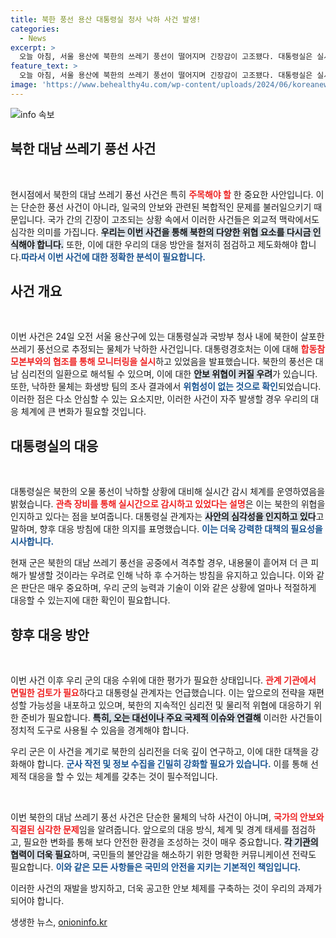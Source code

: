 ```yaml
---
title: 북한 풍선 용산 대통령실 청사 낙하 사건 발생!
categories:
  - News
excerpt: >
  오늘 아침, 서울 용산에 북한의 쓰레기 풍선이 떨어지며 긴장감이 고조됐다. 대통령실은 실시간 감시를 통해 신속히 대응하며 안전성을 확인했지만, 불안한 군사적 상황 속에서 더욱 강화된 대처 방안이 필요할 것으로 보인다.
feature_text: >
  오늘 아침, 서울 용산에 북한의 쓰레기 풍선이 떨어지며 긴장감이 고조됐다. 대통령실은 실시간 감시를 통해 신속히 대응하며 안전성을 확인했지만, 불안한 군사적 상황 속에서 더욱 강화된 대처 방안이 필요할 것으로 보인다.
image: 'https://www.behealthy4u.com/wp-content/uploads/2024/06/koreanews.jpg'
---
```


<p><img src="https://www.behealthy4u.com/wp-content/uploads/2024/06/koreanews.jpg" alt="info 속보" /></p>

<h2 data-ke-size="size26">북한 대남 쓰레기 풍선 사건</h2>

<p data-ke-size="size16">&nbsp;</p>

<p>현시점에서 북한의 대남 쓰레기 풍선 사건은 특히 <b><span style="color: #ee2323;">주목해야 할</span></b> 한 중요한 사안입니다. 이는 단순한 풍선 사건이 아니라, 일국의 안보와 관련된 복합적인 문제를 불러일으키기 때문입니다. 국가 간의 긴장이 고조되는 상황 속에서 이러한 사건들은 외교적 맥락에서도 심각한 의미를 가집니다. <b><span style="background-color: #21538527;">우리는 이번 사건을 통해 북한의 다양한 위협 요소를 다시금 인식해야 합니다.</span></b> 또한, 이에 대한 우리의 대응 방안을 철저히 점검하고 제도화해야 합니다.<b><span style="color: #1a5490;">따라서 이번 사건에 대한 정확한 분석이 필요합니다.</span></b></p>

<h2 data-ke-size="size26">사건 개요</h2>

<p data-ke-size="size16">&nbsp;</p>

<p>이번 사건은 24일 오전 서울 용산구에 있는 대통령실과 국방부 청사 내에 북한이 살포한 쓰레기 풍선으로 추정되는 물체가 낙하한 사건입니다. 대통령경호처는 이에 대해 <b><span style="color: #ee2323;">합동참모본부와의 협조를 통해 모니터링을 실시</span></b>하고 있었음을 발표했습니다. 북한의 풍선은 대남 심리전의 일환으로 해석될 수 있으며, 이에 대한 <b><span style="background-color: #21538527;">안보 위협이 커질 우려</span></b>가 있습니다. 또한, 낙하한 물체는 화생방 팀의 조사 결과에서 <b><span style="color: #1a5490;">위험성이 없는 것으로 확인</span></b>되었습니다. 이러한 점은 다소 안심할 수 있는 요소지만, 이러한 사건이 자주 발생할 경우 우리의 대응 체계에 큰 변화가 필요할 것입니다.</p>

<h2 data-ke-size="size26">대통령실의 대응</h2>

<p data-ke-size="size16">&nbsp;</p>

<p>대통령실은 북한의 오물 풍선이 낙하할 상황에 대비해 실시간 감시 체계를 운영하였음을 밝혔습니다. <b><span style="color: #ee2323;">관측 장비를 통해 실시간으로 감시하고 있었다는 설명</span></b>은 이는 북한의 위협을 인지하고 있다는 점을 보여줍니다. 대통령실 관계자는 <b><span style="background-color: #21538527;">사안의 심각성을 인지하고 있다</span></b>고 말하며, 향후 대응 방침에 대한 의지를 표명했습니다. <b><span style="color: #1a5490;">이는 더욱 강력한 대책의 필요성을 시사합니다.</span></b> </p>

<p>현재 군은 북한의 대남 쓰레기 풍선을 공중에서 격추할 경우, 내용물이 흩어져 더 큰 피해가 발생할 것이라는 우려로 인해 낙하 후 수거하는 방침을 유지하고 있습니다. 이와 같은 판단은 매우 중요하며, 우리 군의 능력과 기술이 이와 같은 상황에 얼마나 적절하게 대응할 수 있는지에 대한 확인이 필요합니다.</p>

<h2 data-ke-size="size26">향후 대응 방안</h2>

<p data-ke-size="size16">&nbsp;</p>

<p>이번 사건 이후 우리 군의 대응 수위에 대한 평가가 필요한 상태입니다. <b><span style="color: #ee2323;">관계 기관에서 면밀한 검토가 필요</span></b>하다고 대통령실 관계자는 언급했습니다. 이는 앞으로의 전략을 재편성할 가능성을 내포하고 있으며, 북한의 지속적인 심리전 및 물리적 위협에 대응하기 위한 준비가 필요합니다. <b><span style="background-color: #21538527;">특히, 오는 대선이나 주요 국제적 이슈와 연결해</span></b> 이러한 사건들이 정치적 도구로 사용될 수 있음을 경계해야 합니다.</p>

<p>우리 군은 이 사건을 계기로 북한의 심리전을 더욱 깊이 연구하고, 이에 대한 대책을 강화해야 합니다. <b><span style="color: #1a5490;">군사 작전 및 정보 수집을 긴밀히 강화할 필요가 있습니다.</span></b> 이를 통해 선제적 대응을 할 수 있는 체계를 갖추는 것이 필수적입니다.</p>

<p data-ke-size="size16">&nbsp;</p>

<p>이번 북한의 대남 쓰레기 풍선 사건은 단순한 물체의 낙하 사건이 아니며, <b><span style="color: #ee2323;">국가의 안보와 직결된 심각한 문제</span></b>임을 알려줍니다. 앞으로의 대응 방식, 체계 및 경계 태세를 점검하고, 필요한 변화를 통해 보다 안전한 환경을 조성하는 것이 매우 중요합니다. <b><span style="background-color: #21538527;">각 기관의 협력이 더욱 필요</span></b>하며, 국민들의 불안감을 해소하기 위한 명확한 커뮤니케이션 전략도 필요합니다. <b><span style="color: #1a5490;">이와 같은 모든 사항들은 국민의 안전을 지키는 기본적인 책임입니다.</span></b> </p>

<p>이러한 사건의 재발을 방지하고, 더욱 공고한 안보 체제를 구축하는 것이 우리의 과제가 되어야 합니다.</p>
생생한 뉴스, <a href="https://onioninfo.kr" rel="dofollow">onioninfo.kr</a>


